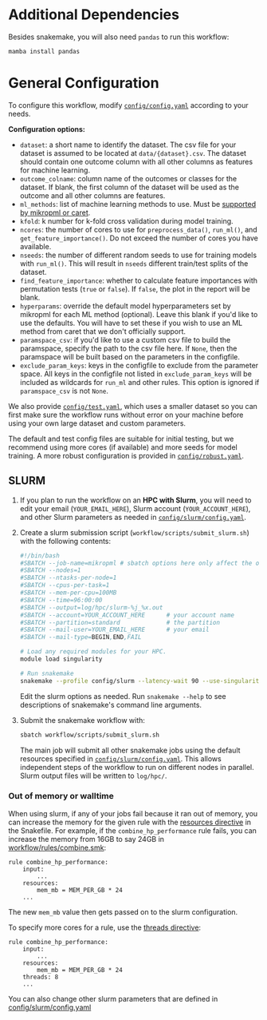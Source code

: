 # Additional Dependencies

Besides snakemake, you will also need `pandas` to run this workflow:

`mamba install pandas`

# General Configuration

To configure this workflow, modify [`config/config.yaml`](/config/config.yaml) 
according to your needs.

**Configuration options:**

  - `dataset`: a short name to identify the dataset. The csv file for your 
    dataset is assumed to be located at `data/{dataset}.csv`.
    The dataset should contain one outcome column with all other columns as
    features for machine learning.
  - `outcome_colname`: column name of the outcomes or classes for the dataset. 
    If blank, the first column of the dataset will be used as the outcome and 
    all other columns are features.
  - `ml_methods`: list of machine learning methods to use. Must be 
    [supported by mikropml or caret](http://www.schlosslab.org/mikropml/articles/introduction.html#the-methods-we-support).
  - `kfold`: k number for k-fold cross validation during model training. 
  - `ncores`: the number of cores to use for `preprocess_data()`, `run_ml()`, 
    and `get_feature_importance()`. Do not exceed the number of cores you have available.
  - `nseeds`: the number of different random seeds to use for training models 
    with `run_ml()`. This will result in `nseeds` different train/test splits 
    of the dataset.
  - `find_feature_importance`: whether to calculate feature importances with 
    permutation tests (`true` or `false`). If `false`, the plot in the report 
    will be blank. 
  - `hyperparams`: override the default model hyperparameters set by mikropml 
    for each ML method (optional). Leave this blank if you'd like to use the 
    defaults. You will have to set these if you wish to use an ML method from 
    caret that we don't officially support. 
  - `paramspace_csv`: if you'd like to use a custom csv file to build the 
    paramspace, specify the path to the csv file here. If `None`, then the
    paramspace will be built based on the parameters in the configfile.
  - `exclude_param_keys`: keys in the configfile to exclude from the parameter 
    space. All keys in the configfile not listed in `exclude_param_keys` will be
    included as wildcards for `run_ml` and other rules. This option is ignored
    if `paramspace_csv` is not `None`.

We also provide [`config/test.yaml`](/config/test.yaml), which uses a smaller 
dataset so you can first make sure the workflow runs without error on your
machine before using your own large dataset and custom parameters.

The default and test config files are suitable for initial testing,
but we recommend using more cores (if available) and
more seeds for model training.
A more robust configuration is provided in
[`config/robust.yaml`](/config/robust.yaml).

## SLURM

1. If you plan to run the workflow on an **HPC with Slurm**, you will need to 
   edit your email (`YOUR_EMAIL_HERE`), 
   Slurm account (`YOUR_ACCOUNT_HERE`), 
   and other Slurm parameters as needed in 
   [`config/slurm/config.yaml`](/config/slurm/config.yaml).

1. Create a slurm submission script (`workflow/scripts/submit_slurm.sh`) with the following contents:

    ```sh
    #!/bin/bash
    #SBATCH --job-name=mikropml # sbatch options here only affect the overall job
    #SBATCH --nodes=1
    #SBATCH --ntasks-per-node=1
    #SBATCH --cpus-per-task=1
    #SBATCH --mem-per-cpu=100MB
    #SBATCH --time=96:00:00
    #SBATCH --output=log/hpc/slurm-%j_%x.out 
    #SBATCH --account=YOUR_ACCOUNT_HERE      # your account name
    #SBATCH --partition=standard             # the partition
    #SBATCH --mail-user=YOUR_EMAIL_HERE      # your email
    #SBATCH --mail-type=BEGIN,END,FAIL

    # Load any required modules for your HPC.
    module load singularity 

    # Run snakemake
    snakemake --profile config/slurm --latency-wait 90 --use-singularity --use-conda --configfile config/test.yaml
    ```
    Edit the slurm options as needed. Run `snakemake --help` to see descriptions of snakemake's command line arguments.

1. Submit the snakemake workflow with: 

    ``` sh
    sbatch workflow/scripts/submit_slurm.sh
    ```

    The main job will submit all other snakemake jobs using the default resources specified in [`config/slurm/config.yaml`](/config/slurm/config.yaml). 
    This allows independent steps of the workflow to run on different nodes in parallel.
    Slurm output files will be written to `log/hpc/`.


### Out of memory or walltime

When using slurm,
if any of your jobs fail because it ran out of memory, you can increase the
memory for the given rule with the
[resources directive](https://snakemake.readthedocs.io/en/stable/snakefiles/rules.html#resources)
in the Snakefile. For example, if the `combine_hp_performance` rule fails, you
can increase the memory from 16GB to say 24GB in
[workflow/rules/combine.smk](/workflow/rules/combine.smk):

```
rule combine_hp_performance:
    input:
        ...
    resources:
        mem_mb = MEM_PER_GB * 24
    ...
```

The new `mem_mb` value then gets passed on to the slurm configuration.

To specify more cores for a rule, use the
[threads directive](https://snakemake.readthedocs.io/en/stable/snakefiles/rules.html#threads):

```
rule combine_hp_performance:
    input:
        ...
    resources:
        mem_mb = MEM_PER_GB * 24
    threads: 8
    ...
```

You can also change other slurm parameters that are defined in
[config/slurm/config.yaml](/config/slurm/config.yaml)
